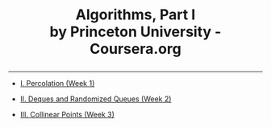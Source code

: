 
# <p align="center">Algorithms, Part I <br> by Princeton University - Coursera.org</p>


------

* [I. Percolation (Week 1)](/assignment_1)

* [II. Deques and Randomized Queues (Week 2)](/assignment_2)

* [III. Collinear Points (Week 3)](/assignment_3)


